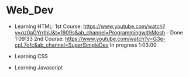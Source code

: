 # Web_Dev

- Learning HTML:
  1st Course: https://www.youtube.com/watch?v=qz0aGYrrlhU&t=1909s&ab_channel=ProgrammingwithMosh - Done 1:09:33
  2nd Course: https://www.youtube.com/watch?v=G3e-cpL7ofc&ab_channel=SuperSimpleDev In progress 1:03:00

- Learning CSS
- Learning Javascript
